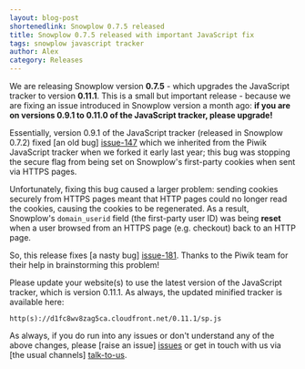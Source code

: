 ```yaml
---
layout: blog-post
shortenedlink: Snowplow 0.7.5 released
title: Snowplow 0.7.5 released with important JavaScript fix
tags: snowplow javascript tracker
author: Alex
category: Releases
---
```


We are releasing Snowplow version **0.7.5** - which upgrades the JavaScript tracker to version **0.11.1**. This is a small but important release - because we are fixing an issue introduced in Snowplow version a month ago: **if you are on versions 0.9.1 to 0.11.0 of the JavaScript tracker, please upgrade!**

Essentially, version 0.9.1 of the JavaScript tracker (released in Snowplow 0.7.2) fixed [an old bug] [issue-147] which we inherited from the Piwik JavaScript tracker when we forked it early last year; this bug was stopping the secure flag from being set on Snowplow's first-party cookies when sent via HTTPS pages.

Unfortunately, fixing this bug caused a larger problem: sending cookies securely from HTTPS pages meant that HTTP pages could no longer read the cookies, causing the cookies to be regenerated. As a result, Snowplow's `domain_userid` field (the first-party user ID) was being **reset** when a user browsed from an HTTPS page (e.g. checkout) back to an HTTP page.

So, this release fixes [a nasty bug] [issue-181]. Thanks to the Piwik team for their help in brainstorming this problem!

Please update your website(s) to use the latest version of the JavaScript tracker, which is version 0.11.1. As always, the updated minified tracker is available here:

    http(s)://d1fc8wv8zag5ca.cloudfront.net/0.11.1/sp.js

As always, if you do run into any issues or don't understand any of the above changes, please [raise an issue] [issues] or get in touch with us via [the usual channels] [talk-to-us].

[issue-147]: https://github.com/snowplow/snowplow/pull/147
[issue-181]: https://github.com/snowplow/snowplow/issues/181

[issues]: https://github.com/snowplow/snowplow/issues
[talk-to-us]: https://github.com/snowplow/snowplow/wiki/Talk-to-us
